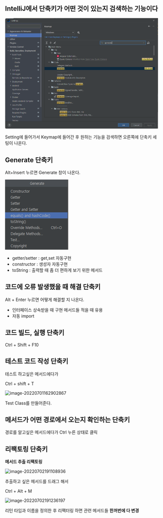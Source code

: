 ## IntelliJ에서 단축키가 어떤 것이 있는지 검색하는 기능이다

![image-20220629164432491](images/2022-06-29-javaSpring_intelliJIDEA%EB%8B%A8%EC%B6%95%ED%82%A4/image-20220629164432491.png)

Setting에 들어가서 Keymap에 들어간 후 원하는 기능을 검색하면 오른쪽에 단축키 세팅이 나온다.

## Generate 단축키

Alt+Insert 누르면 Generate 창이 나온다.

![image-20220629165352797](images/2022-06-29-javaSpring_intelliJIDEA%EB%8B%A8%EC%B6%95%ED%82%A4/image-20220629165352797.png)

- getter/setter : get,set 자동구현
- constructor : 생성자 자동구현
- toString : 출력할 때 좀 더 편하게 보기 위한 메서드

## 코드에 오류 발생했을 때 해결 단축키

Alt + Enter 누르면 어떻게 해결할 지 나온다.

* 인터페이스 상속받을 때 구현 메서드들 적을 때 유용
* 자동 import

## 코드 빌드, 실행 단축키

Ctrl + Shift + F10

## 테스트 코드 작성 단축키

테스트 하고싶은 메서드에다가

Ctrl + shift + T

![image-20220701162902867](https://user-images.githubusercontent.com/105288887/176997091-a376d399-e184-4af9-a9f2-2c31a5d66372.png)

Test Class를 만들어준다.

## 메서드가 어떤 경로에서 오는지 확인하는 단축키

경로를 알고싶은 메서드에다가 Ctrl 누른 상태로 클릭

## 리팩토링 단축키

**메서드 추출 리팩토링**

![image-20220702191108936](https://user-images.githubusercontent.com/105288887/176997094-1bb487c6-ca31-4405-976e-ef2ae43902ae.png)

추출하고 싶은 메서드를 드래그 해서

Ctrl + Alt + M

![image-20220702191236197](https://user-images.githubusercontent.com/105288887/176997099-5e302902-e68f-4b9d-9d21-d1a69ca9b24b.png)

리턴 타입과 이름을 정의한 후 리팩터링 하면 관련 메서드들 **한꺼번에 다 변경**
